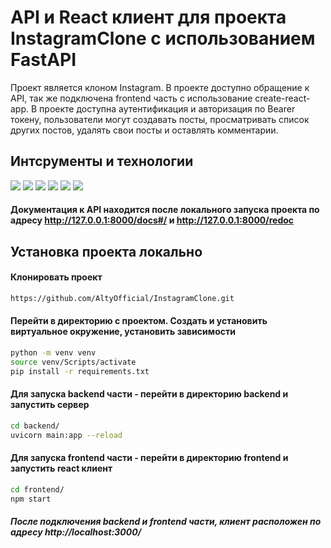 # API и React клиент для проекта InstagramClone с использованием FastAPI

Проект является клоном Instagram. В проекте доступно обращение к API, так же подключена frontend часть с использование create-react-app. В проекте доступна аутентификация и авторизация по Bearer токену, пользователи могут создавать посты, просматривать список других постов, удалять свои посты и оставлять комментарии.

## Интсрументы и технологии
![](https://img.shields.io/badge/python-3.11-blue)
![](https://img.shields.io/badge/FastAPI-0.88-green)
![](https://img.shields.io/badge/uvicorn-0.20-yellow)
![](https://img.shields.io/badge/SQLAlchemy-1.4-orange)
![](https://img.shields.io/badge/npm-7.21.0-blueviolet)
![](https://img.shields.io/badge/create--react--app-5.0.1-critical)



#### Документация к API находится после локального запуска проекта по адресу http://127.0.0.1:8000/docs#/ и http://127.0.0.1:8000/redoc


## Установка проекта локально
#### Клонировать проект 
```sh
https://github.com/AltyOfficial/InstagramClone.git
```
#### Перейти в директорию с проектом. Создать и установить виртуальное окружение, установить зависимости
```sh
python -m venv venv
source venv/Scripts/activate
pip install -r requirements.txt
```
#### Для запуска backend части - перейти в директорию backend и запустить сервер
```sh
cd backend/
uvicorn main:app --reload
```

#### Для запуска frontend части - перейти в директорию frontend и запустить react клиент
```sh
cd frontend/
npm start
```

##### После подключения backend и frontend части, клиент расположен по адресу http://localhost:3000/
